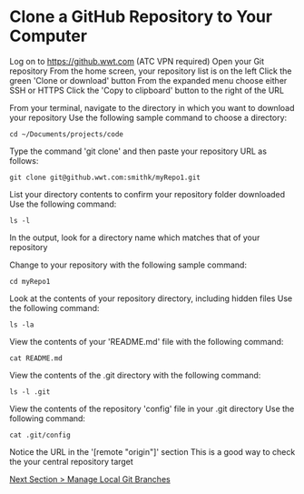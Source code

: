 # Clone a GitHub Repository to Your Computer



Log on to https://github.wwt.com (ATC VPN required)
Open your Git repository
From the home screen, your repository list is on the left
Click the green 'Clone or download' button
From the expanded menu choose either SSH or HTTPS
Click the 'Copy to clipboard' button to the right of the URL

From your terminal, navigate to the directory in which you want to download your repository
Use the following sample command to choose a directory:



```shell
cd ~/Documents/projects/code
```



Type the command 'git clone' and then paste your repository URL as follows:



```shell
git clone git@github.wwt.com:smithk/myRepo1.git
```



List your directory contents to confirm your repository folder downloaded
Use the following command:



```shell
ls -l
```



In the output, look for a directory name which matches that of your repository

Change to your repository with the following sample command:



```shell
cd myRepo1
```



Look at the contents of your repository directory, including hidden files
Use the following command:



```shell
ls -la
```



View the contents of your 'README.md' file with the following command:



```shell
cat README.md
```



View the contents of the .git directory with the following command:



```shell
ls -l .git
```



View the contents of the repository 'config' file in your .git directory
Use the following command:



```shell
cat .git/config
```



Notice the URL in the '[remote "origin"]' section
This is a good way to check the your central repository target



[Next Section > Manage Local Git Branches](section_6.md "Manage Local Git Branches")

